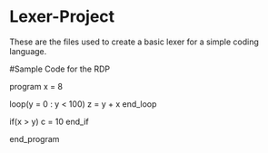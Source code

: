 # Lexer-Project
These are the files used to create a basic lexer for a simple coding language.


#Sample Code for the RDP

program
x = 8

loop(y = 0 : y < 100)
z = y + x
end_loop

if(x > y)
c = 10
end_if

end_program
